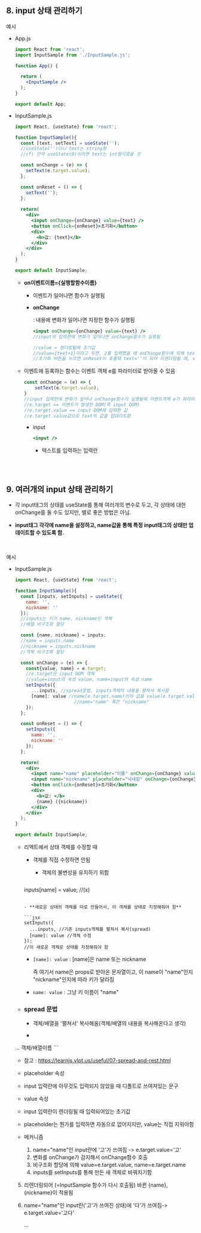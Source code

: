 ## 8. input 상태 관리하기

예시

- App.js

  ```jsx
  import React from 'react';
  import InputSample from './InputSample.js';
  
  function App() {
  
    return (
      <InputSample />
    );
  }
  
  export default App;
  ```

- InputSample.js

  ```jsx
  import React, {useState} from 'react';
  
  function InputSample(){
    const [text, setText] = useState('');
    //useState('')이니 text는 string형
    //cf) 만약 useState(0)이라면 text는 int형이었을 것
  
    const onChange = (e) => {
      setText(e.target.value);
    };
  
    const onReset = () => {
      setText('');
    };
      
    return(
      <div>
        <input onChange={onChange} value={text} />
        <button onClick={onReset}>초기화</button>
        <div>
          <b>값: {text}</b>
        </div>
      </div>
    );
  }
  
  export default InputSample;
  ```
  
  - **on이벤트이름={실행할함수이름}**
  
    - 이벤트가 일어나면 함수가 실행됨
  
    - **onChange**
  
      : 내용에 변화가 일어나면 지정한 함수가 실행됨
  
        ```jsx
        <input onChange={onChange} value={text} />
        //input의 입력란에 변화가 일어나면 onChange함수가 실행됨
        
        //value = 렌더링될때 초기값
        //value={text+1}이라고 두면, 2를 입력했을 때 onChange함수에 의해 text=2가 되어 리렌더링될 때, input의 초기값 value={2+1}이므로 '21'이 입력란에 표시됨
      //초기화 버튼을 누르면 onReset이 호출돼 text=''이 되어 리렌더링될 때, value=''이 되어 입력란이 비워짐 
        ```
  
  - 이벤트에 등록하는 함수는 이벤트 객체 e를 파라미터로 받아올 수 있음
  
    ```jsx
    const onChange = (e) => {
        setText(e.target.value);
    }
    //input 입력란에 변화가 일어나 onChange함수가 실행될때 이벤트객체 e가 파라미터로 넘어감
    //e.target == 이벤트가 발생한 DOM(즉 input DOM)
    //e.target.value == input DOM에 입력한 값
    //e.target.value값으로 text의 값을 업데이트함
    ```
  
  
    - input
  
      ```jsx
      <input />
      ```
  
      - 텍스트를 입력하는 입력란

<br>

<br>

## 9. 여러개의 input 상태 관리하기

- 각 input태그의 상태를 useState를 통해 여러개의 변수로 두고, 각 상태에 대한 onChange를 둘 수도 있지만, 별로 좋은 방법은 아님.

- **input태그 각각에 name을 설정하고, name값을 통해 특정 input태그의 상태만 업데이트할 수 있도록 함.**

<br>

예시

- InputSample.js

  ```jsx
  import React, {useState} from 'react';
  
  function InputSample(){
    const [inputs, setInputs] = useState({
      name: '',
      nickname: ''
    });
    //inputs는 키가 name, nickname인 객체
    //배열 비구조화 할당
  
    const {name, nickname} = inputs;
    //name = inputs.name
    //nickname = inputs.nickname
    //객체 비구조화 할당
  
    const onChange = (e) => {
      const{value, name} = e.target;
      //e.target은 input DOM 객체
      //value=input의 속성 value, name=input의 속성 name
      setInputs({
        ...inputs, //spread문법. inputs객체의 내용을 펼쳐서 복사함
        [name]: value //name(e.target.name)키의 값을 value(e.target.value)로 함
        				//name="name" 혹은 "nickname"
      });
    };
  
    const onReset = () => {
      setInputs({
        name: '',
        nickname: ''
      });
    };
  
    return(
      <div>
        <input name="name" placeholder="이름" onChange={onChange} value={name} />
        <input name="nickname" placeholder="닉네임" onChange={onChange} value={nickname} />
        <button onClick={onReset}>초기화</button>
        <div>
          <b>값: </b>
          {name} ({nickname})
        </div>
      </div>
    );
  }
  
  export default InputSample;
  ```

  - 리액트에서 상태 객체를 수정할 때

    - 객체를 직접 수정하면 안됨

      - 객체의 불변성을 유지하기 위함
  
      ```jsx
    inputs[name] = value; //(x)
      ```

    - **새로운 상태의 객체를 따로 만들어서, 이 객체를 상태로 지정해줘야 함**
  
      ```jsx
      setInputs({
        ...inputs, //기존 inputs객체를 펼쳐서 복사(spread)
        [name]: value //객체 수정
      });
    //이 새로운 객체로 상태를 지정해줘야 함
      ```
    
      - `[name]: value` : [name]은 name 또는 nickname
    
        즉 여기서 name은 props로 받아온 문자열이고, 이 name이 "name"인지 "nickname"인지에 따라 키가 달라짐
      
      - `name: value` : 그냥 키 이름이 "name"
  
  - ### spread 문법

    - 객체/배열을 '펼쳐서' 복사해옴(객체/배열의 내용을 복사해온다고 생각)

    - ```jsx
  ... 객체/배열이름
      ```

    - 참고 : https://learnjs.vlpt.us/useful/07-spread-and-rest.html
  
  - placeholder 속성
  
  - input 입력란에 아무것도 입력되지 않았을 때 디폴트로 쓰여져있는 문구
  
  - value 속성
  
  - input 입력란이 렌더링될 때 입력되어있는 초기값
    
  - placeholder는 뭔가를 입력하면 자동으로 없어지지만, value는 직접 지워야함
    
  - 메커니즘
  
    1. name="name"인 input란에 '고'가 쓰여짐 -> e.target.value='고'
    2. 변화를 onChange가 감지해서 onChange함수 호출
    3. 비구조화 할당에 의해 value=e.target.value, name=e.target.name
    4. inputs를 setInputs를 통해 만든 새 객체로 바꿔치기함
  5. 리렌더링되어 (=InputSample 함수가 다시 호출됨) 바뀐 {name}, {nickname}이 적용됨
    6. name="name"인 input란('고'가 쓰여진 상태)에 '다'가 쓰여짐-> e.target.value='고다'
  
       ...
